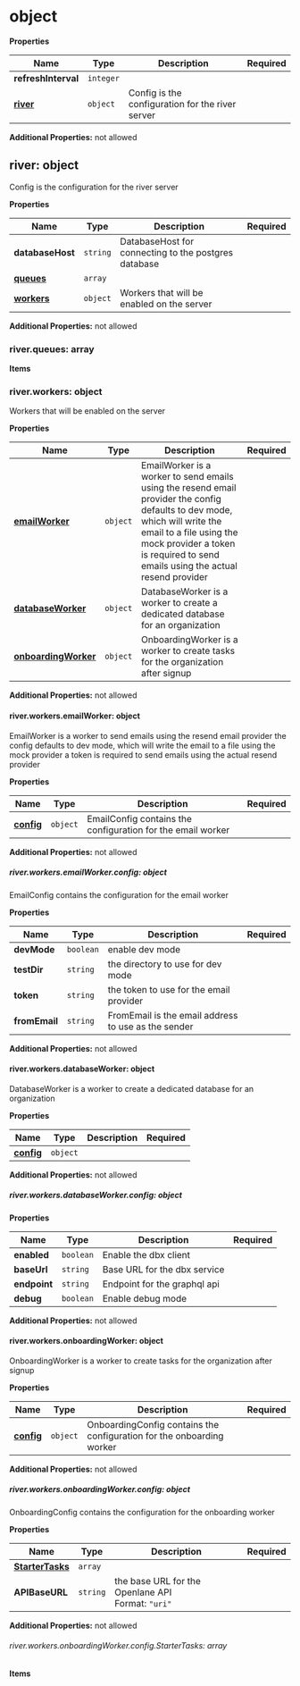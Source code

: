 # object

**Properties**

|Name|Type|Description|Required|
|----|----|-----------|--------|
|**refreshInterval**|`integer`|||
|[**river**](#river)|`object`|Config is the configuration for the river server<br/>||

**Additional Properties:** not allowed  
<a name="river"></a>
## river: object

Config is the configuration for the river server


**Properties**

|Name|Type|Description|Required|
|----|----|-----------|--------|
|**databaseHost**|`string`|DatabaseHost for connecting to the postgres database<br/>||
|[**queues**](#riverqueues)|`array`|||
|[**workers**](#riverworkers)|`object`|Workers that will be enabled on the server<br/>||

**Additional Properties:** not allowed  
<a name="riverqueues"></a>
### river\.queues: array

**Items**

<a name="riverworkers"></a>
### river\.workers: object

Workers that will be enabled on the server


**Properties**

|Name|Type|Description|Required|
|----|----|-----------|--------|
|[**emailWorker**](#riverworkersemailworker)|`object`|EmailWorker is a worker to send emails using the resend email provider the config defaults to dev mode, which will write the email to a file using the mock provider a token is required to send emails using the actual resend provider<br/>||
|[**databaseWorker**](#riverworkersdatabaseworker)|`object`|DatabaseWorker is a worker to create a dedicated database for an organization<br/>||
|[**onboardingWorker**](#riverworkersonboardingworker)|`object`|OnboardingWorker is a worker to create tasks for the organization after signup<br/>||

**Additional Properties:** not allowed  
<a name="riverworkersemailworker"></a>
#### river\.workers\.emailWorker: object

EmailWorker is a worker to send emails using the resend email provider the config defaults to dev mode, which will write the email to a file using the mock provider a token is required to send emails using the actual resend provider


**Properties**

|Name|Type|Description|Required|
|----|----|-----------|--------|
|[**config**](#riverworkersemailworkerconfig)|`object`|EmailConfig contains the configuration for the email worker<br/>||

**Additional Properties:** not allowed  
<a name="riverworkersemailworkerconfig"></a>
##### river\.workers\.emailWorker\.config: object

EmailConfig contains the configuration for the email worker


**Properties**

|Name|Type|Description|Required|
|----|----|-----------|--------|
|**devMode**|`boolean`|enable dev mode<br/>||
|**testDir**|`string`|the directory to use for dev mode<br/>||
|**token**|`string`|the token to use for the email provider<br/>||
|**fromEmail**|`string`|FromEmail is the email address to use as the sender<br/>||

**Additional Properties:** not allowed  
<a name="riverworkersdatabaseworker"></a>
#### river\.workers\.databaseWorker: object

DatabaseWorker is a worker to create a dedicated database for an organization


**Properties**

|Name|Type|Description|Required|
|----|----|-----------|--------|
|[**config**](#riverworkersdatabaseworkerconfig)|`object`|||

**Additional Properties:** not allowed  
<a name="riverworkersdatabaseworkerconfig"></a>
##### river\.workers\.databaseWorker\.config: object

**Properties**

|Name|Type|Description|Required|
|----|----|-----------|--------|
|**enabled**|`boolean`|Enable the dbx client<br/>||
|**baseUrl**|`string`|Base URL for the dbx service<br/>||
|**endpoint**|`string`|Endpoint for the graphql api<br/>||
|**debug**|`boolean`|Enable debug mode<br/>||

**Additional Properties:** not allowed  
<a name="riverworkersonboardingworker"></a>
#### river\.workers\.onboardingWorker: object

OnboardingWorker is a worker to create tasks for the organization after signup


**Properties**

|Name|Type|Description|Required|
|----|----|-----------|--------|
|[**config**](#riverworkersonboardingworkerconfig)|`object`|OnboardingConfig contains the configuration for the onboarding worker<br/>||

**Additional Properties:** not allowed  
<a name="riverworkersonboardingworkerconfig"></a>
##### river\.workers\.onboardingWorker\.config: object

OnboardingConfig contains the configuration for the onboarding worker


**Properties**

|Name|Type|Description|Required|
|----|----|-----------|--------|
|[**StarterTasks**](#riverworkersonboardingworkerconfigstartertasks)|`array`|||
|**APIBaseURL**|`string`|the base URL for the Openlane API<br/>Format: `"uri"`<br/>||

**Additional Properties:** not allowed  
<a name="riverworkersonboardingworkerconfigstartertasks"></a>
###### river\.workers\.onboardingWorker\.config\.StarterTasks: array

**Items**


